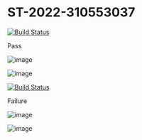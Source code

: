 # ST-2022-310553037



[![Build Status](https://app.travis-ci.com/KaiWang8/ST-2022-310553037.svg?branch=master)](https://app.travis-ci.com/KaiWang8/ST-2022-310553037)


Pass

![image](https://user-images.githubusercontent.com/101326693/158180417-ebe54dc8-d091-4956-a063-fb835d936aeb.png)


![image](https://user-images.githubusercontent.com/101326693/158180486-d976e382-3bf3-4d36-b4e6-41360007eb6a.png)



[![Build Status](https://app.travis-ci.com/KaiWang8/ST-2022-310553037.svg?branch=master)](https://app.travis-ci.com/KaiWang8/ST-2022-310553037)


Failure

![image](https://user-images.githubusercontent.com/101326693/158181969-223eae2b-d860-4475-83df-9c8755cb0af8.png)


![image](https://user-images.githubusercontent.com/101326693/158182022-39a5724f-a435-4f13-8d06-7cb69016a511.png)
